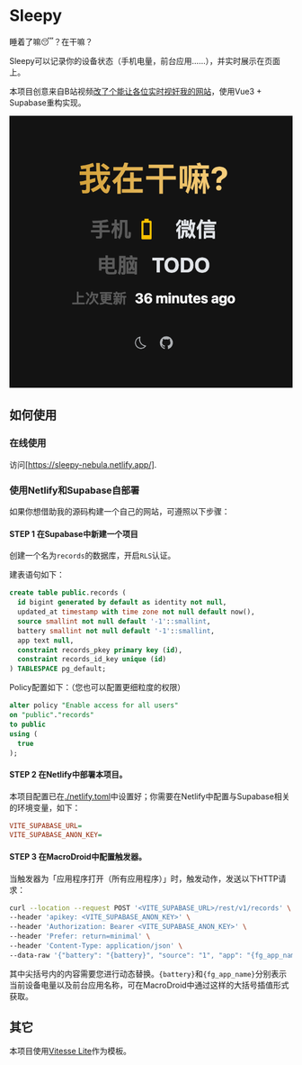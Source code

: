 # Sleepy

睡着了嘛😴？在干嘛？

Sleepy可以记录你的设备状态（手机电量，前台应用……），并实时展示在页面上。

本项目创意来自B站视频[改了个能让各位实时视奸我的网站](https://b23.tv/aHAUFFo)，使用Vue3 + Supabase重构实现。

![Screenshot](<./public/Screenshot.png>)

## 如何使用

### 在线使用

访问[https://sleepy-nebula.netlify.app/].

### 使用Netlify和Supabase自部署

如果你想借助我的源码构建一个自己的网站，可遵照以下步骤：

#### **STEP 1** 在Supabase中新建一个项目

创建一个名为`records`的数据库，开启`RLS`认证。

建表语句如下：

```sql
create table public.records (
  id bigint generated by default as identity not null,
  updated_at timestamp with time zone not null default now(),
  source smallint not null default '-1'::smallint,
  battery smallint not null default '-1'::smallint,
  app text null,
  constraint records_pkey primary key (id),
  constraint records_id_key unique (id)
) TABLESPACE pg_default;
```

Policy配置如下：（您也可以配置更细粒度的权限）

```sql
alter policy "Enable access for all users"
on "public"."records"
to public
using (
  true
);
```

#### **STEP 2** 在Netlify中部署本项目。

本项目配置已在[./netlify.toml](./netlify.toml)中设置好；你需要在Netlify中配置与Supabase相关的环境变量，如下：

```ini
VITE_SUPABASE_URL=
VITE_SUPABASE_ANON_KEY=
```

#### **STEP 3** 在MacroDroid中配置触发器。

当触发器为「应用程序打开（所有应用程序）」时，触发动作，发送以下HTTP请求：

```bash
curl --location --request POST '<VITE_SUPABASE_URL>/rest/v1/records' \
--header 'apikey: <VITE_SUPABASE_ANON_KEY>' \
--header 'Authorization: Bearer <VITE_SUPABASE_ANON_KEY>' \
--header 'Prefer: return=minimal' \
--header 'Content-Type: application/json' \
--data-raw '{"battery": "{battery}", "source": "1", "app": "{fg_app_name}"}'
```

其中尖括号内的内容需要您进行动态替换。`{battery}`和`{fg_app_name}`分别表示当前设备电量以及前台应用名称，可在MacroDroid中通过这样的大括号插值形式获取。

<!-- #### **STEP 4** 在Netlify中部署本项目。

TODO -->

## 其它

本项目使用[Vitesse Lite](https://github.com/antfu/vitesse-lite)作为模板。
